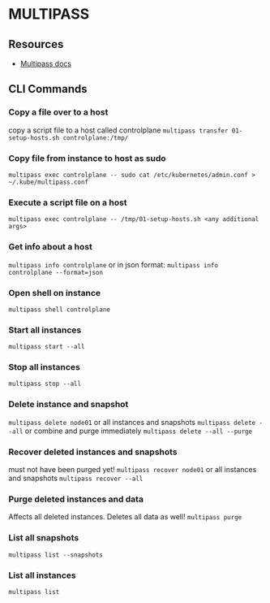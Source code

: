 # MULTIPASS

## Resources
- [Multipass docs](https://canonical.com/multipass/docs)

## CLI Commands

### Copy a file over to a host
copy a script file to a host called controlplane
`multipass transfer 01-setup-hosts.sh controlplane:/tmp/`

### Copy file from instance to host as sudo

`multipass exec controlplane -- sudo cat /etc/kubernetes/admin.conf > ~/.kube/multipass.conf`

### Execute a script file on a host
`multipass exec controlplane -- /tmp/01-setup-hosts.sh <any additional args>`

### Get info about a host
`multipass info controlplane`
or in json format:
`multipass info controlplane --format=json`

### Open shell on instance
`multipass shell controlplane`

### Start all instances
`multipass start --all`

### Stop all instances
`multipass stop --all`

### Delete instance and snapshot
`multipass delete node01`
or all instances and snapshots
`multipass delete --all`
or combine and purge immediately
`multipass delete --all --purge`

### Recover deleted instances and snapshots
must not have been purged yet!
`multipass recover node01`
or all instances and snapshots 
`multipass recover --all`

### Purge deleted instances and data
Affects all deleted instances. Deletes all data as well!
`multipass purge`

### List all snapshots
`multipass list --snapshots`

### List all instances
`multipass list`